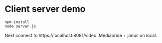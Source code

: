 # Client server demo

```
npm install
node server.js
```
Next connect to https://localhost:8081/video.
Mediabride + janus on local.